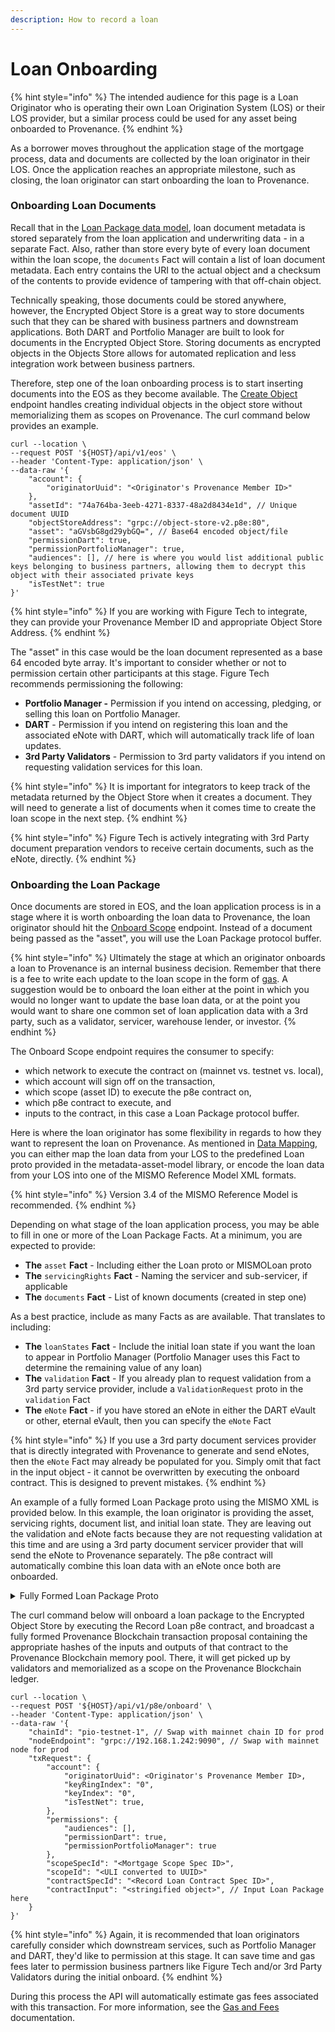 ```yaml
---
description: How to record a loan
---
```


# Loan Onboarding

{% hint style="info" %}
The intended audience for this page is a Loan Originator who is operating their own Loan Origination System (LOS) or their LOS provider, but a similar process could be used for any asset being onboarded to Provenance.
{% endhint %}

As a borrower moves throughout the application stage of the mortgage process, data and documents are collected by the loan originator in their LOS. Once the application reaches an appropriate milestone, such as closing, the loan originator can start onboarding the loan to Provenance.

### Onboarding Loan Documents

Recall that in the [Loan Package data model](https://docs.provenance.io/integrating/asset-originators-guide/loan-onboarding-service/data-mapping), loan document metadata is stored separately from the loan application and underwriting data - in a separate Fact. Also, rather than store every byte of every loan document within the loan scope, the `documents` Fact will contain a list of loan document metadata. Each entry contains the URI to the actual object and a checksum of the contents to provide evidence of tampering with that off-chain object.

Technically speaking, those documents could be stored anywhere, however, the Encrypted Object Store is a great way to store documents such that they can be shared with business partners and downstream applications. Both DART and Portfolio Manager are built to look for documents in the Encrypted Object Store. Storing documents as encrypted objects in the Objects Store allows for automated replication and less integration work between business partners.

Therefore, step one of the loan onboarding process is to start inserting documents into the EOS as they become available. The [Create Object](https://docs.provenance.io/integrating/asset-originators-guide/loan-onboarding-service/api-specification#create-object-in-object-store) endpoint handles creating individual objects in the object store without memorializing them as scopes on Provenance. The curl command below provides an example.

```
curl --location \
--request POST '${HOST}/api/v1/eos' \
--header 'Content-Type: application/json' \
--data-raw '{
    "account": {
        "originatorUuid": "<Originator's Provenance Member ID>"
    },
    "assetId": "74a764ba-3eeb-4271-8337-48a2d8434e1d", // Unique document UUID
    "objectStoreAddress": "grpc://object-store-v2.p8e:80",
    "asset": "aGVsbG8gd29ybGQ=", // Base64 encoded object/file
    "permissionDart": true,
    "permissionPortfolioManager": true,
    "audiences": [], // here is where you would list additional public keys belonging to business partners, allowing them to decrypt this object with their associated private keys
    "isTestNet": true
}'
```

{% hint style="info" %}
If you are working with Figure Tech to integrate, they can provide your Provenance Member ID and appropriate Object Store Address.
{% endhint %}

The "asset" in this case would be the loan document represented as a base 64 encoded byte array. It's important to consider whether or not to permission certain other participants at this stage. Figure Tech recommends permissioning the following:

* **Portfolio Manager -** Permission if you intend on accessing, pledging, or selling this loan on Portfolio Manager.&#x20;
* **DART** - Permission if you intend on registering this loan and the associated eNote with DART, which will automatically track life of loan updates.
* **3rd Party Validators** - Permission to 3rd party validators if you intend on requesting validation services for this loan.

{% hint style="info" %}
It is important for integrators to keep track of the metadata returned by the Object Store when it creates a document. They will need to generate a list of documents when it comes time to create the loan scope in the next step.
{% endhint %}

{% hint style="info" %}
Figure Tech is actively integrating with 3rd Party document preparation vendors to receive certain documents, such as the eNote, directly.
{% endhint %}

### Onboarding the Loan Package

Once documents are stored in EOS, and the loan application process is in a stage where it is worth onboarding the loan data to Provenance, the loan originator should hit the [Onboard Scope](https://docs.provenance.io/integrating/asset-originators-guide/loan-onboarding-service/api-specification#create-scope-tx) endpoint. Instead of a document being passed as the "asset", you will use the Loan Package protocol buffer.

{% hint style="info" %}
Ultimately the stage at which an originator onboards a loan to Provenance is an internal business decision. Remember that there is a fee to write each update to the loan scope in the form of [gas](../../../../blockchain/basics/gas-and-fees.md). A suggestion would be to onboard the loan either at the point in which you would no longer want to update the base loan data, or at the point you would want to share one common set of loan application data with a 3rd party, such as a validator, servicer, warehouse lender, or investor.
{% endhint %}

The Onboard Scope endpoint requires the consumer to specify:

* which network to execute the contract on (mainnet vs. testnet vs. local),
* which account will sign off on the transaction,
* which scope (asset ID) to execute the p8e contract on,
* which p8e contract to execute, and&#x20;
* inputs to the contract, in this case a Loan Package protocol buffer.

Here is where the loan originator has some flexibility in regards to how they want to represent the loan on Provenance. As mentioned in [Data Mapping](../../lending-ecosystem/data-mapping.md), you can either map the loan data from your LOS to the predefined Loan proto provided in the metadata-asset-model library, or encode the loan data from your LOS into one of the MISMO Reference Model XML formats.

{% hint style="info" %}
Version 3.4 of the MISMO Reference Model is recommended.
{% endhint %}

Depending on what stage of the loan application process, you may be able to fill in one or more of the Loan Package Facts. At a minimum, you are expected to provide:

* **The** `asset` **Fact** - Including either the Loan proto or MISMOLoan proto
* **The** `servicingRights` **Fact** - Naming the servicer and sub-servicer, if applicable
* **The** `documents` **Fact** - List of known documents (created in step one)

As a best practice, include as many Facts as are available. That translates to including:

* **The** `loanStates` **Fact** - Include the initial loan state if you want the loan to appear in Portfolio Manager (Portfolio Manager uses this Fact to determine the remaining value of any loan)
* **The** `validation` **Fact** - If you already plan to request validation from a 3rd party service provider, include a `ValidationRequest` proto in the `validation` Fact
* **The** `eNote` **Fact** - if you have stored an eNote in either the DART eVault or other, eternal eVault, then you can specify the `eNote` Fact

{% hint style="info" %}
If you use a 3rd party document services provider that is directly integrated with Provenance to generate and send eNotes, then the `eNote` Fact may already be populated for you. Simply omit that fact in the input object - it cannot be overwritten by executing the onboard contract. This is designed to prevent mistakes.
{% endhint %}

An example of a fully formed Loan Package proto using the MISMO XML is provided below. In this example, the loan originator is providing the asset, servicing rights, document list, and initial loan state. They are leaving out the validation and eNote facts because they are not requesting validation at this time and are using a 3rd party document servicer provider that will send the eNote to Provenance separately. The p8e contract will automatically combine this loan data with an eNote once both are onboarded.

<details>

<summary>Fully Formed Loan Package Proto</summary>

```
{
    "asset" : {
        "id": "<uli>",
        "type": "MORTGAGE",
        "description": "MORTGAGE LOAN-1234",
        "kv": {
            "loan": {
                "typeUrl": "<mismo loan type>",
                "uri": "<uri>",
                "data": "<base64 encoded byte array>"
            }
        }
    },
    "servicingRights": {
        "servicerUuid": "<Servicer ID>",
        "servicerName": "Loan Servicing, Inc."
    },
    "documents": [
        {
            "id": "<UUID>",
            "uri": "<EOS URI>",
            "fileName": "<Document Name>",
            "ContentType": "application/pdf",
            "documentType": "<Document Type>",
            "checksum": "<File sha512 Hash>"
        },
        ...entire list of loan documents
    ],
    "loanStates": {
        "loanId": "<uli>",
        "assetType": {
            "supertype": "MORTGAGE",
            "subtype": "JUMBO"
        },
        "currentBorrowerInfo": {
            "primary": {
                ... See Person proto
            }
        },
        loanStateList: [
            {
                ... See LoanState proto
            }
        ]
    },
    "validation": null,
    "eNote": null
}
```

</details>

The curl command below will onboard a loan package to the Encrypted Object Store by executing the Record Loan p8e contract, and broadcast a fully formed Provenance Blockchain transaction proposal containing the appropriate hashes of the inputs and outputs of that contract to the Provenance Blockchain memory pool. There, it will get picked up by validators and memorialized as a scope on the Provenance Blockchain ledger.

```
curl --location \
--request POST '${HOST}/api/v1/p8e/onboard' \
--header 'Content-Type: application/json' \
--data-raw '{
    "chainId": "pio-testnet-1", // Swap with mainnet chain ID for prod
    "nodeEndpoint": "grpc://192.168.1.242:9090", // Swap with mainnet node for prod
    "txRequest": {
        "account": {
            "originatorUuid": <Originator's Provenance Member ID>,
            "keyRingIndex": "0",
            "keyIndex": "0",
            "isTestNet": true,
        },
        "permissions": {
            "audiences": [],
            "permissionDart": true,
            "permissionPortfolioManager": true
        },
        "scopeSpecId": "<Mortgage Scope Spec ID>",
        "scopeId": "<ULI converted to UUID>"
        "contractSpecId": "<Record Loan Contract Spec ID>",
        "contractInput": "<stringified object>", // Input Loan Package here
    }
}'
```

{% hint style="info" %}
Again, it is recommended that loan originators carefully consider which downstream services, such as Portfolio Manager and DART, they'd like to permission at this stage. It can save time and gas fees later to permission business partners like Figure Tech and/or 3rd Party Validators during the initial onboard.
{% endhint %}

During this process the API will automatically estimate gas fees associated with this transaction. For more information, see the [Gas and Fees](../../../../blockchain/basics/gas-and-fees.md) documentation.
